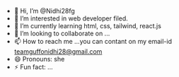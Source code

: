- 👋 Hi, I’m @Nidhi28fg
- 👀 I’m interested in web developer filed.
- 🌱 I’m currently learning html, css, tailwind, react.js
- 💞️ I’m looking to collaborate on ...
- 📫 How to reach me ...you can contant on my email-id teamguffonidhi28@gmail.com
- 😄 Pronouns: she
- ⚡ Fun fact: ...

<!---
Nidhi28fg/Nidhi28fg is a ✨ special ✨ repository because its `README.md` (this file) appears on your GitHub profile.
You can click the Preview link to take a look at your changes.
--->
